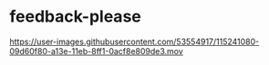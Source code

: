 # feedback-please


https://user-images.githubusercontent.com/53554917/115241080-09d60f80-a13e-11eb-8ff1-0acf8e809de3.mov

